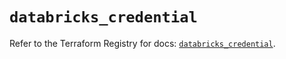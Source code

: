 # `databricks_credential`

Refer to the Terraform Registry for docs: [`databricks_credential`](https://registry.terraform.io/providers/databricks/databricks/1.66.0/docs/resources/credential).
